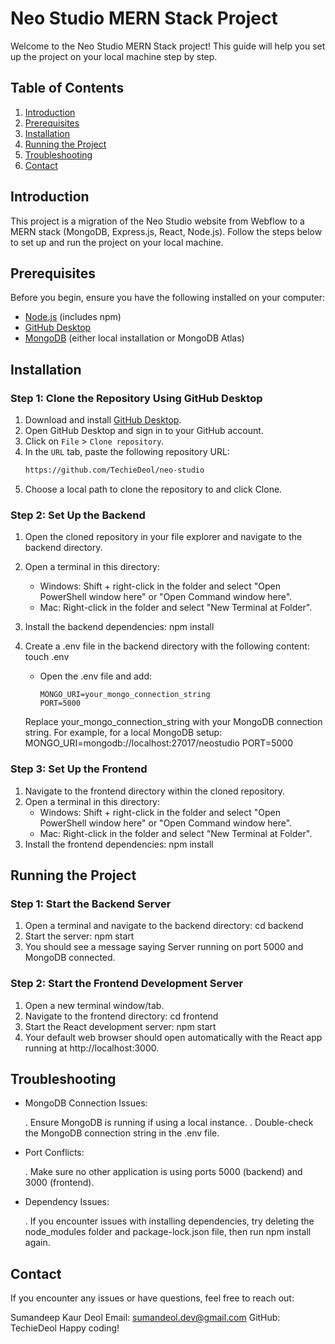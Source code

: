 # Neo Studio MERN Stack Project

Welcome to the Neo Studio MERN Stack project! This guide will help you set up the project on your local machine step by step.

## Table of Contents

1. [Introduction](#introduction)
2. [Prerequisites](#prerequisites)
3. [Installation](#installation)
4. [Running the Project](#running-the-project)
5. [Troubleshooting](#troubleshooting)
6. [Contact](#contact)

## Introduction

This project is a migration of the Neo Studio website from Webflow to a MERN stack (MongoDB, Express.js, React, Node.js). Follow the steps below to set up and run the project on your local machine.

## Prerequisites

Before you begin, ensure you have the following installed on your computer:

- [Node.js](https://nodejs.org/) (includes npm)
- [GitHub Desktop](https://desktop.github.com/)
- [MongoDB](https://www.mongodb.com/) (either local installation or MongoDB Atlas)

## Installation

### Step 1: Clone the Repository Using GitHub Desktop

1. Download and install [GitHub Desktop](https://desktop.github.com/).
2. Open GitHub Desktop and sign in to your GitHub account.
3. Click on `File` > `Clone repository`.
4. In the `URL` tab, paste the following repository URL:
   ```sh
   https://github.com/TechieDeol/neo-studio
5. Choose a local path to clone the repository to and click Clone.

### Step 2: Set Up the Backend

1. Open the cloned repository in your file explorer and navigate to the backend directory.

2. Open a terminal in this directory:

    - Windows: Shift + right-click in the folder and select "Open PowerShell window here" or "Open Command window here".
    - Mac: Right-click in the folder and select "New Terminal at Folder".
3. Install the backend dependencies:
    npm install
4. Create a .env file in the backend directory with the following content:
    touch .env

    - Open the .env file and add:
        ```
        MONGO_URI=your_mongo_connection_string
        PORT=5000
        ```

    Replace your_mongo_connection_string with your MongoDB connection string. For example, for a local MongoDB setup:
        MONGO_URI=mongodb://localhost:27017/neostudio
        PORT=5000

### Step 3: Set Up the Frontend

1. Navigate to the frontend directory within the cloned repository.
2. Open a terminal in this directory:
    - Windows: Shift + right-click in the folder and select "Open PowerShell window here" or "Open Command window here".
    - Mac: Right-click in the folder and select "New Terminal at Folder".
3. Install the frontend dependencies:
    npm install

## Running the Project

### Step 1: Start the Backend Server

1. Open a terminal and navigate to the backend directory:
    cd backend
2. Start the server:
    npm start
3. You should see a message saying Server running on port 5000 and MongoDB connected.

### Step 2: Start the Frontend Development Server
1. Open a new terminal window/tab.
2. Navigate to the frontend directory:
    cd frontend
3. Start the React development server:
    npm start
4. Your default web browser should open automatically with the React app running at http://localhost:3000.

## Troubleshooting

- MongoDB Connection Issues:

    . Ensure MongoDB is running if using a local instance.
    . Double-check the MongoDB connection string in the .env file.

- Port Conflicts:

    . Make sure no other application is using ports 5000 (backend) and 3000 (frontend).

- Dependency Issues:

    . If you encounter issues with installing dependencies, try deleting the node_modules folder and package-lock.json file, then run npm install again.

## Contact
If you encounter any issues or have questions, feel free to reach out:

Sumandeep Kaur Deol
Email: sumandeol.dev@gmail.com
GitHub: TechieDeol
Happy coding!


